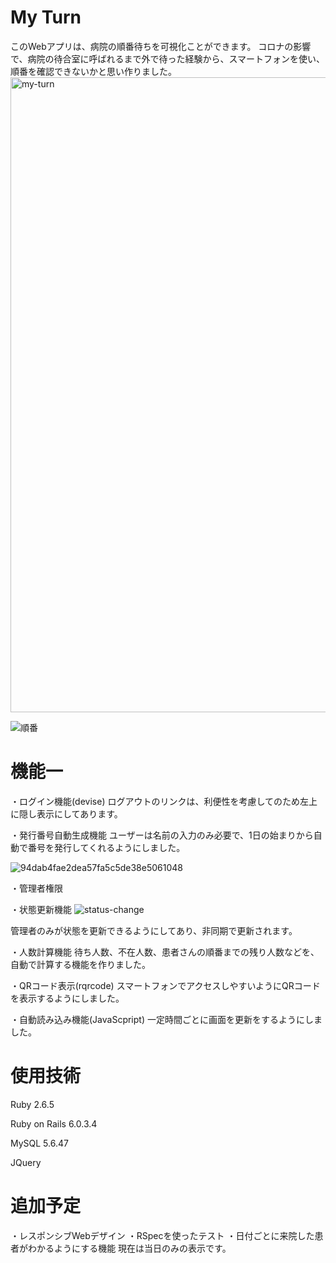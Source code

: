 # My Turn
このWebアプリは、病院の順番待ちを可視化ことができます。
コロナの影響で、病院の待合室に呼ばれるまで外で待った経験から、スマートフォンを使い、順番を確認できないかと思い作りました。
<img width="1016" alt="my-turn" src="https://user-images.githubusercontent.com/70558805/102724819-b9000700-4355-11eb-96da-698a17185cb5.png">

![順番](https://user-images.githubusercontent.com/70558805/102725323-4133db80-4359-11eb-9bc7-743744775c48.png)

# 機能一
・ログイン機能(devise)
  ログアウトのリンクは、利便性を考慮してのため左上に隠し表示にしてあります。

・発行番号自動生成機能
  ユーザーは名前の入力のみ必要で、1日の始まりから自動で番号を発行してくれるようにしました。

![94dab4fae2dea57fa5c5de38e5061048](https://user-images.githubusercontent.com/70558805/102725354-793b1e80-4359-11eb-9b8b-11a5ed939448.gif)

・管理者権限

・状態更新機能 
![status-change](https://user-images.githubusercontent.com/70558805/104912908-41fb7400-59d0-11eb-8df1-8dc314562fb3.gif)

  管理者のみが状態を更新できるようにしてあり、非同期で更新されます。

・人数計算機能
  待ち人数、不在人数、患者さんの順番までの残り人数などを、自動で計算する機能を作りました。

・QRコード表示(rqrcode)
  スマートフォンでアクセスしやすいようにQRコードを表示するようにしました。

・自動読み込み機能(JavaScpript)
  一定時間ごとに画面を更新をするようにしました。

# 使用技術

Ruby 2.6.5

Ruby on Rails 6.0.3.4

MySQL 5.6.47

JQuery

# 追加予定
・レスポンシブWebデザイン
・RSpecを使ったテスト
・日付ごとに来院した患者がわかるようにする機能
  現在は当日のみの表示です。
